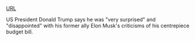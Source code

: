 <a href="https://www.bbc.com/news/articles/c5yg98rl717o">URL</a>

US President Donald Trump says he was "very surprised" and "disappointed" with his former ally Elon Musk's criticisms of his centrepiece budget bill.